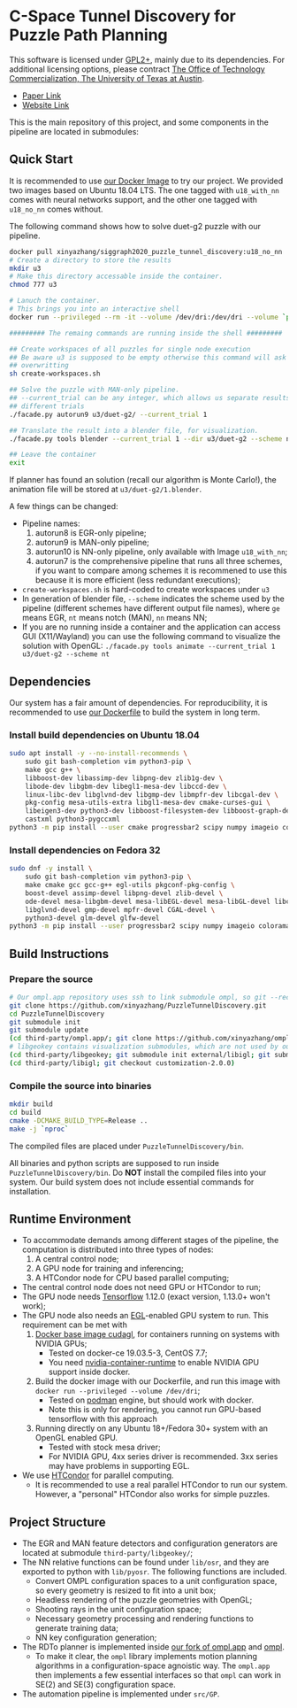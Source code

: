 # C-Space Tunnel Discovery for Puzzle Path Planning

This software is licensed under [GPL2+](LICENSE.GPL2), mainly due to its
dependencies.
For additional licensing options, please contract [The Office of Technology
Commercialization, The University of Texas at Austin](https://research.utexas.edu/otc/).

* [Paper Link](https://xinyazhang.gitlab.io/puzzletunneldiscovery/assets/MainPaper.pdf)
* [Website Link](https://xinyazhang.gitlab.io/puzzletunneldiscovery/)

This is the main repository of this project, and some components in the pipeline are located in submodules:

## Quick Start

It is recommended to use [our Docker Image](https://hub.docker.com/repository/docker/xinyazhang/siggraph2020_puzzle_tunnel_discovery) to try our project.
We provided two images based on Ubuntu 18.04 LTS.
The one tagged with `u18_with_nn` comes with neural networks support,
and the other one tagged with `u18_no_nn` comes without.

The following command shows how to solve duet-g2 puzzle with our pipeline.

``` bash
docker pull xinyazhang/siggraph2020_puzzle_tunnel_discovery:u18_no_nn
# Create a directory to store the results
mkdir u3
# Make this directory accessable inside the container.
chmod 777 u3

# Lanuch the container.
# This brings you into an interactive shell
docker run --privileged --rm -it --volume /dev/dri:/dev/dri --volume `pwd`/u3:/home/puz/PuzzleTunnelDiscovery/bin/u3 siggraph2020_puzzle_tunnel_discovery:u18_no_nn /bin/bash /home/puz/init.sh

######### The remaing commands are running inside the shell #########

## Create workspaces of all puzzles for single node execution
## Be aware u3 is supposed to be empty otherwise this command will ask for
## overwritting
sh create-workspaces.sh

## Solve the puzzle with MAN-only pipeline.
## --current_trial can be any integer, which allows us separate results among
## different trials
./facade.py autorun9 u3/duet-g2/ --current_trial 1

## Translate the result into a blender file, for visualization.
./facade.py tools blender --current_trial 1 --dir u3/duet-g2 --scheme nt --saveas u3/duet-g2/1.blender --quit --background --puzzle_name duet-g2

## Leave the container
exit
```
If planner has found an solution (recall our algorithm is Monte Carlo!),
the animation file will be stored at `u3/duet-g2/1.blender`.

A few things can be changed:

* Pipeline names:
    1. autorun8 is EGR-only pipeline; 
    2. autorun9 is MAN-only pipeline;
    3. autorun10 is NN-only pipeline, only available with Image `u18_with_nn`;
    4. autorun7 is the comprehensive pipeline that runs all three schemes, if
       you want to compare among schemes it is recommened to use this because
       it is more efficient (less redundant executions);
* `create-workspaces.sh` is hard-coded to create workspaces under `u3`
* In generation of blender file, `--scheme` indicates the scheme used by the
  pipeline (different schemes have different output file names), where `ge`
  means EGR, `nt` means notch (MAN), `nn` means NN;
* If you are no running inside a container and the application can access GUI
  (X11/Wayland) you can use the following command to visualize the solution
  with OpenGL:
  `./facade.py tools animate --current_trial 1 u3/duet-g2 --scheme nt`

## Dependencies

Our system has a fair amount of dependencies.
For reproducibility, it is recommended to use [our Dockerfile](https://xinyazhang.gitlab.io/puzzletunneldiscovery/assets/Dockerfile) to build the system in long term.

### Install build dependencies on Ubuntu 18.04
``` bash
sudo apt install -y --no-install-recommends \
    sudo git bash-completion vim python3-pip \
    make gcc g++ \
    libboost-dev libassimp-dev libpng-dev zlib1g-dev \
    libode-dev libgbm-dev libegl1-mesa-dev libccd-dev \
    linux-libc-dev libglvnd-dev libgmp-dev libmpfr-dev libcgal-dev \
    pkg-config mesa-utils-extra libgl1-mesa-dev cmake-curses-gui \
    libeigen3-dev python3-dev libboost-filesystem-dev libboost-graph-dev libglm-dev libglfw3-dev \
    castxml python3-pygccxml
python3 -m pip install --user cmake progressbar2 scipy numpy imageio colorama h5py networkx setuptools pyplusplus
```

### Install dependencies on Fedora 32
``` bash
sudo dnf -y install \
    sudo git bash-completion vim python3-pip \
    make cmake gcc gcc-g++ egl-utils pkgconf-pkg-config \
    boost-devel assimp-devel libpng-devel zlib-devel \
    ode-devel mesa-libgbm-devel mesa-libEGL-devel mesa-libGL-devel libccd-devel \
    libglvnd-devel gmp-devel mpfr-devel CGAL-devel \
    python3-devel glm-devel glfw-devel
python3 -m pip install --user progressbar2 scipy numpy imageio colorama h5py networkx setuptools
```

## Build Instructions

### Prepare the source
``` bash
# Our ompl.app repository uses ssh to link submodule ompl, so git --recurse-submodules would fail in the middle
git clone https://github.com/xinyazhang/PuzzleTunnelDiscovery.git
cd PuzzleTunnelDiscovery
git submodule init
git submodule update
(cd third-party/ompl.app/; git clone https://github.com/xinyazhang/ompl.git; cd ompl; git checkout goct-1.4.1_rrtforest)
# libgeokey contains visualization submodules, which are not used by our pipeline
(cd third-party/libgeokey; git submodule init external/libigl; git submodule update)
(cd third-party/libigl; git checkout customization-2.0.0)
```

### Compile the source into binaries
``` bash
mkdir build
cd build
cmake -DCMAKE_BUILD_TYPE=Release ..
make -j `nproc`
```

The compiled files are placed under `PuzzleTunnelDiscovery/bin`.

All binaries and python scripts are supposed to run inside `PuzzleTunnelDiscovery/bin`.
Do **NOT** install the compiled files into your system. Our build system does not
include essential commands for installation.

## Runtime Environment

* To accommodate demands among different stages of the pipeline, the
  computation is distributed into three types of nodes:
  1. A central control node;
  2. A GPU node for training and inferencing;
  3. A HTCondor node for CPU based parallel computing;
* The central control node does not need GPU or HTCondor to run;
* The GPU node needs [Tensorflow](https://www.tensorflow.org/) 1.12.0 (exact version, 1.13.0+ won't work);
* The GPU node also needs an [EGL](https://www.khronos.org/egl)-enabled GPU system to run. This requirement can be met with
  1. [Docker base image cudagl](https://hub.docker.com/r/nvidia/cudagl), for
     containers running on systems with NVIDIA GPUs;
     - Tested on docker-ce 19.03.5-3, CentOS 7.7;
     - You need [nvidia-container-runtime](https://github.com/NVIDIA/nvidia-container-runtime) to enable NVIDIA GPU support inside docker.
  2. Build the docker image with our Dockerfile, and run this image with `docker run --privileged --volume /dev/dri`;
     - Tested on [podman](https://podman.io/) engine, but should work with docker.
     - Note this is only for rendering, you cannot run GPU-based tensorflow with this approach 
  3. Running directly on any Ubuntu 18+/Fedora 30+ system with an OpenGL enabled GPU.
     - Tested with stock mesa driver;
     - For NVIDIA GPU, 4xx series driver is recommended. 3xx series may have problems in supporting EGL.
* We use [HTCondor](https://research.cs.wisc.edu/htcondor/) for parallel computing.
  - It is recommended to use a real parallel HTCondor to run our system.
    However, a "personal" HTCondor also works for simple puzzles.

## Project Structure

* The EGR and MAN feature detectors and configuration generators are located
  at submodule `third-party/libgeokey/`;
* The NN relative functions can be found under `lib/osr`, and they are exported
  to python with `lib/pyosr`. The following functions are included.
  + Convert OMPL configuration spaces to a unit configuration space, so
    every geometry is resized to fit into a unit box;
  + Headless rendering of the puzzle geometries with OpenGL;
  + Shooting rays in the unit configuration space;
  + Necessary geometry processing and rendering functions to generate training data;
  + NN key configuration generation;
* The RDTo planner is implemented inside [our fork of ompl.app](https://github.com/xinyazhang/ompl.app) and [ompl](https://github.com/xinyazhang/ompl).
  + To make it clear, the `ompl` library implements motion planning algorithms
    in a configuration-space agnoistic way. The `ompl.app` then implements
    a few essential interfaces so that `ompl` can work in SE(2) and SE(3)
    congfiguration space.
* The automation pipeline is implemented under `src/GP`.
